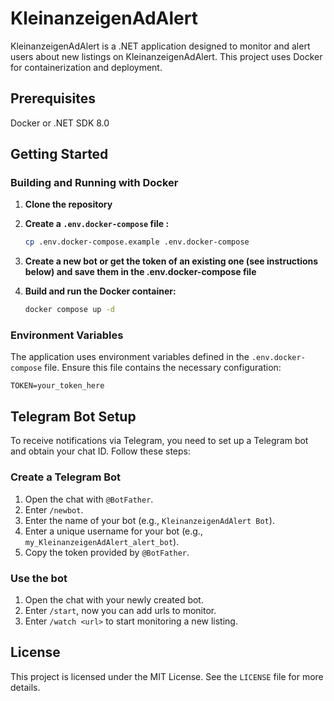 # KleinanzeigenAdAlert

KleinanzeigenAdAlert is a .NET application designed to monitor and alert users about new listings on KleinanzeigenAdAlert. This project
uses Docker for containerization and deployment.

## Prerequisites

Docker or .NET SDK 8.0

## Getting Started

### Building and Running with Docker

1. **Clone the repository**

2. **Create a `.env.docker-compose` file :**
    ```sh
    cp .env.docker-compose.example .env.docker-compose
    ```
3. **Create a new bot or get the token of an existing one (see instructions below) and save them in the
   .env.docker-compose file**

4. **Build and run the Docker container:**
    ```sh
    docker compose up -d
    ```

### Environment Variables

The application uses environment variables defined in the `.env.docker-compose` file. Ensure this file contains the
necessary configuration:

```dotenv
TOKEN=your_token_here
```

## Telegram Bot Setup

To receive notifications via Telegram, you need to set up a Telegram bot and obtain your chat ID. Follow these steps:

### Create a Telegram Bot

1. Open the chat with `@BotFather`.
2. Enter `/newbot`.
3. Enter the name of your bot (e.g., `KleinanzeigenAdAlert Bot`).
4. Enter a unique username for your bot (e.g., `my_KleinanzeigenAdAlert_alert_bot`).
5. Copy the token provided by `@BotFather`.

### Use the bot

1. Open the chat with your newly created bot.
2. Enter `/start`, now you can add urls to monitor.
3. Enter `/watch <url>` to start monitoring a new listing.

## License

This project is licensed under the MIT License. See the `LICENSE` file for more details.